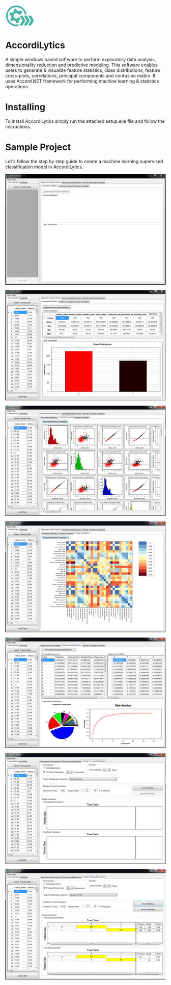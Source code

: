 ![alt text](https://github.com/shashanksharad/AccordiLytics/blob/master/Icon.png)
# AccordiLytics 
A simple windows based software to perform exploratory data analysis, dimensionality reduction and predictive modeling. This software enables users to generate &amp; visualize feature statistics, class distributions, feature cross-plots, correlations, principal components and confusion matirx.
It uses Accord.NET framework for performing machine learning & statistics operations.

# Installing
To install AccordiLytics simply run the attached setup.exe file and follow the instructions.

# Sample Project
Let's follow the step by step guide to create a machine learning supervised classification model in AccordiLytics.

![alt text](https://github.com/shashanksharad/AccordiLytics/blob/master/UI.png)

![alt text](https://github.com/shashanksharad/AccordiLytics/blob/master/DescStats.png)

![alt text](https://github.com/shashanksharad/AccordiLytics/blob/master/Xplots.png)

![alt text](https://github.com/shashanksharad/AccordiLytics/blob/master/Correlations.png)

![alt text](https://github.com/shashanksharad/AccordiLytics/blob/master/PCA.png)

![alt text](https://github.com/shashanksharad/AccordiLytics/blob/master/Model_Before.png)

![alt text](https://github.com/shashanksharad/AccordiLytics/blob/master/Model_After.png)
